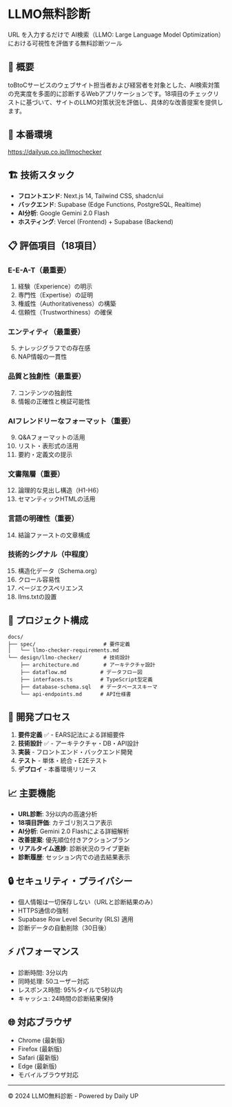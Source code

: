 # LLMO無料診断

URL を入力するだけで AI検索（LLMO: Large Language Model Optimization）における可視性を評価する無料診断ツール

## 🎯 概要

toBtoCサービスのウェブサイト担当者および経営者を対象とした、AI検索対策の充実度を多面的に診断するWebアプリケーションです。18項目のチェックリストに基づいて、サイトのLLMO対策状況を評価し、具体的な改善提案を提供します。

## 🔗 本番環境

https://dailyup.co.jp/llmochecker

## 🏗️ 技術スタック

- **フロントエンド**: Next.js 14, Tailwind CSS, shadcn/ui
- **バックエンド**: Supabase (Edge Functions, PostgreSQL, Realtime)
- **AI分析**: Google Gemini 2.0 Flash
- **ホスティング**: Vercel (Frontend) + Supabase (Backend)

## 📋 評価項目（18項目）

### E-E-A-T（最重要）
1. 経験（Experience）の明示
2. 専門性（Expertise）の証明  
3. 権威性（Authoritativeness）の構築
4. 信頼性（Trustworthiness）の確保

### エンティティ（最重要）
5. ナレッジグラフでの存在感
6. NAP情報の一貫性

### 品質と独創性（最重要）
7. コンテンツの独創性
8. 情報の正確性と検証可能性

### AIフレンドリーなフォーマット（重要）
9. Q&Aフォーマットの活用
10. リスト・表形式の活用
11. 要約・定義文の提示

### 文書階層（重要）
12. 論理的な見出し構造（H1-H6）
13. セマンティックHTMLの活用

### 言語の明確性（重要）
14. 結論ファーストの文章構成

### 技術的シグナル（中程度）
15. 構造化データ（Schema.org）
16. クロール容易性
17. ページエクスペリエンス
18. llms.txtの設置

## 📁 プロジェクト構成

```
docs/
├── spec/                      # 要件定義
│   └── llmo-checker-requirements.md
└── design/llmo-checker/       # 技術設計
    ├── architecture.md        # アーキテクチャ設計
    ├── dataflow.md           # データフロー図
    ├── interfaces.ts         # TypeScript型定義
    ├── database-schema.sql   # データベーススキーマ
    └── api-endpoints.md      # API仕様書
```

## 🚀 開発プロセス

1. **要件定義** ✅ - EARS記法による詳細要件
2. **技術設計** ✅ - アーキテクチャ・DB・API設計
3. **実装** - フロントエンド・バックエンド開発
4. **テスト** - 単体・統合・E2Eテスト
5. **デプロイ** - 本番環境リリース

## 📈 主要機能

- **URL診断**: 3分以内の高速分析
- **18項目評価**: カテゴリ別スコア表示
- **AI分析**: Gemini 2.0 Flashによる詳細解析
- **改善提案**: 優先順位付きアクションプラン
- **リアルタイム進捗**: 診断状況のライブ更新
- **診断履歴**: セッション内での過去結果表示

## 🔒 セキュリティ・プライバシー

- 個人情報は一切保存しない（URLと診断結果のみ）
- HTTPS通信の強制
- Supabase Row Level Security (RLS) 適用
- 診断データの自動削除（30日後）

## ⚡ パフォーマンス

- 診断時間: 3分以内
- 同時処理: 50ユーザー対応
- レスポンス時間: 95%タイルで5秒以内
- キャッシュ: 24時間の診断結果保持

## 🌐 対応ブラウザ

- Chrome (最新版)
- Firefox (最新版)  
- Safari (最新版)
- Edge (最新版)
- モバイルブラウザ対応

---

© 2024 LLMO無料診断 - Powered by Daily UP
